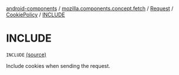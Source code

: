 [android-components](../../../index.md) / [mozilla.components.concept.fetch](../../index.md) / [Request](../index.md) / [CookiePolicy](index.md) / [INCLUDE](./-i-n-c-l-u-d-e.md)

# INCLUDE

`INCLUDE` [(source)](https://github.com/mozilla-mobile/android-components/blob/master/components/concept/fetch/src/main/java/mozilla/components/concept/fetch/Request.kt#L119)

Include cookies when sending the request.

